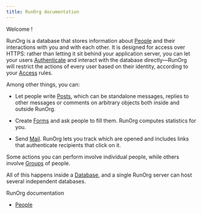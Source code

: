 ```yaml
---
title: RunOrg documentation
---
```

<div id="body">

Welcome ! 

RunOrg is a database that stores information about [People](/docs/api/people.md)
and their interactions with you and with each other. It is designed for
access over HTTPS: rather than letting it sit behind your application 
server, you can let your users [Authenticate](auth.md) and interact 
with the database directly&mdash;RunOrg will restrict the actions of 
every user based on their identity, according to your [Access](/docs/api/access.md) 
rules. 

Among other things, you can: 

- Let people write [Posts](/docs/api/posts.md), which can be standalone messages,
  replies to other messages or comments on arbitrary objects both inside
  and outside RunOrg. 

- Create [Forms](/docs/api/forms.md) and ask people to fill them. RunOrg computes
  statistics for you. 

- Send [Mail](/docs/api/mail.md). RunOrg lets you track which are opened and 
  includes links that authenticate recipients that click on it. 

Some actions you can perform involve individual people, while others 
involve [Groups](/docs/api/groups.md) of people. 

All of this happens inside a [Database](/docs/api/database.md), and a single RunOrg
server can host several independent databases.   

</div>
<nav><span class="active">RunOrg documentation</span><ul class="below"><li><a href="/docs/api/people.md">People</a></li></ul></nav>